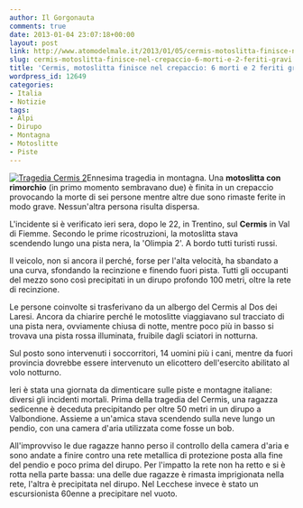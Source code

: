 ```yaml
---
author: Il Gorgonauta
comments: true
date: 2013-01-04 23:07:18+00:00
layout: post
link: http://www.atomodelmale.it/2013/01/05/cermis-motoslitta-finisce-nel-crepaccio-6-morti-e-2-feriti-gravi/
slug: cermis-motoslitta-finisce-nel-crepaccio-6-morti-e-2-feriti-gravi
title: 'Cermis, motoslitta finisce nel crepaccio: 6 morti e 2 feriti gravi'
wordpress_id: 12649
categories:
- Italia
- Notizie
tags:
- Alpi
- Dirupo
- Montagna
- Motoslitte
- Piste
---
```


[![Tragedia Cermis 2](http://www.atomodelmale.it/wp-content/uploads/2013/01/Tragedia-Cermis-2-300x200.jpg)](http://www.atomodelmale.it/2013/01/05/cermis-due-motoslitte-finiscono-nel-crepaccio-6-morti-e-2-feriti-gravi/tragedia-cermis-2/)Ennesima tragedia in montagna. Una **motoslitta con rimorchio** (in primo momento sembravano due) è finita in un crepaccio provocando la morte di sei persone mentre altre due sono rimaste ferite in modo grave. Nessun'altra persona risulta dispersa.

L'incidente si è verificato ieri sera, dopo le 22, in Trentino, sul **Cermis** in Val di Fiemme. Secondo le prime ricostruzioni, la motoslitta stava scendendo lungo una pista nera, la 'Olimpia 2'. A bordo tutti turisti russi.

Il veicolo, non si ancora il perché, forse per l'alta velocità, ha sbandato a una curva, sfondando la recinzione e finendo fuori pista. Tutti gli occupanti del mezzo sono così precipitati in un dirupo profondo 100 metri, oltre la rete di recinzione.

Le persone coinvolte si trasferivano da un albergo del Cermis al Dos dei Laresi. Ancora da chiarire perché le motoslitte viaggiavano sul tracciato di una pista nera, ovviamente chiusa di notte, mentre poco più in basso si trovava una pista rossa illuminata, fruibile dagli sciatori in notturna.


Sul posto sono intervenuti i soccorritori, 14 uomini più i cani, mentre da fuori provincia dovrebbe essere intervenuto un elicottero dell'esercito abilitato al volo notturno.

Ieri è stata una giornata da dimenticare sulle piste e montagne italiane: diversi gli incidenti mortali. Prima della tragedia del Cermis, una ragazza sedicenne è deceduta precipitando per oltre 50 metri in un dirupo a Valbondione. Assieme a un'amica stava scendendo sulla neve lungo un pendio, con una camera d'aria utilizzata come fosse un bob.

All'improvviso le due ragazze hanno perso il controllo della camera d'aria e sono andate a finire contro una rete metallica di protezione posta alla fine del pendio e poco prima del dirupo. Per l'impatto la rete non ha retto e si è rotta nella parte bassa: una delle due ragazze è rimasta imprigionata nella rete, l'altra è precipitata nel dirupo. Nel Lecchese invece è stato un escursionista 60enne a precipitare nel vuoto.
